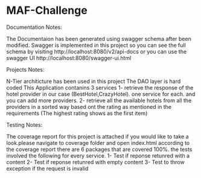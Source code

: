 # MAF-Challenge


Documentation Notes:

The Documentaion has been generated using swagger schema after been modified.
Swagger is implemented in this project so you can see the full schema by visiting 
http://localhost:8080/v2/api-docs
or you can use the swagger UI 
http://localhost:8080/swagger-ui.html


Projects Notes:

N-Tier architicture has been used in this project
The DAO layer is hard coded
This Application contanins 3 services
1- retrieve the response of the hotel provider in our case (BestHotel,CrazyHotel). one service for each. and you can add more providers.
2- retrieve all the available hotels from all the providers in a sorted way based ont the rating as mentioned in the requirements (The highest rating shows as the first item)


Testing Notes:

The coverage report for this project is attached if you would like to take a look.please navigate to coverage folder and open index.html
according to the coverage report there are 6 packages that are covered 100%.
the tests involved the following for every service.
1- Test if reponse retunred with a content
2- Test if reponse retunred with empty content
3- Test to throw exception if the request is invalid




